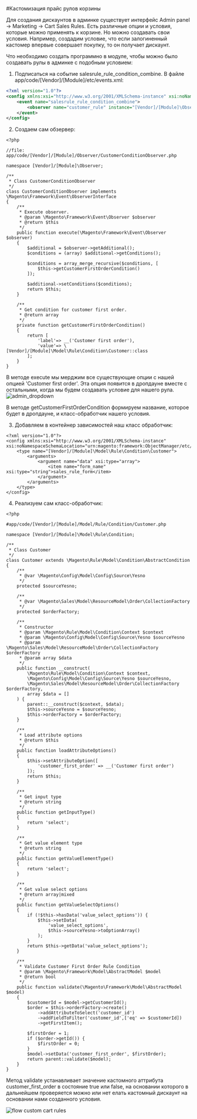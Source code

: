 #Кастомизация прайс рулов корзины

Для создания дискаунтов в админке существует интерфейс Admin panel -> Marketing -> Cart Sales Rules. Есть различные опции и условия, которые можно применять к корзине. Но можно создавать свои условия.
Например, создадим условие, что если залогиненный кастомер впервые совершает покупку, то он получает дискаунт.

Что необходимо создать программно в модуле, чтобы можно было создавать рулы в админке с подобным условием:

1. Подписаться на событие salesrule_rule_condition_combine. В файле app/code/[Vendor]/[Module]/etc/events.xml:
```xml
<?xml version="1.0"?>
<config xmlns:xsi="http://www.w3.org/2001/XMLSchema-instance" xsi:noNamespaceSchemaLocation="urn:magento:framework:Event/etc/events.xsd">
    <event name="salesrule_rule_condition_combine">
        <observer name="customer_rule" instance="[Vendor]/[Module]\Observer\CustomerConditionObserver" />
    </event>
</config>
```

2. Создаем сам обзервер:
```
<?php

//file: app/code/[Vendor]/[Module]/Observer/CustomerConditionObserver.php

namespace [Vendor]/[Module]\Observer;

/**
 * Class CustomerConditionObserver
 */
class CustomerConditionObserver implements \Magento\Framework\Event\ObserverInterface
{
    /**
     * Execute observer.
     * @param \Magento\Framework\Event\Observer $observer
     * @return $this
     */
    public function execute(\Magento\Framework\Event\Observer $observer)
    {
        $additional = $observer->getAdditional();
        $conditions = (array) $additional->getConditions();

        $conditions = array_merge_recursive($conditions, [
            $this->getCustomerFirstOrderCondition()
        ]);

        $additional->setConditions($conditions);
        return $this;
    }

    /**
     * Get condition for customer first order.
     * @return array
     */
    private function getCustomerFirstOrderCondition()
    {
        return [
            'label'=> __('Customer first order'),
            'value'=> \[Vendor]/[Module]\Model\Rule\Condition\Customer::class
        ];
    }
}
```

В методе execute мы мерджим все существующие опции с нашей опцией 'Customer first order'. Эта опция появится в дропдауне вместе с остальными, когда мы будем создавать условие для нашего рула.
![admin_dropdown](pictures/dropdown.png)

В методе getCustomerFirstOrderCondition формируем название, которое будет в дропдауне, и класс-обработчик нашего условия.

3. Добавляем в контейнер зависимостей наш класс обработчик:
```
<?xml version="1.0"?>
<config xmlns:xsi="http://www.w3.org/2001/XMLSchema-instance" xsi:noNamespaceSchemaLocation="urn:magento:framework:ObjectManager/etc/config.xsd">
    <type name="[Vendor]/[Module]\Model\Rule\Condition\Customer">
        <arguments>
            <argument name="data" xsi:type="array">
                <item name="form_name" xsi:type="string">sales_rule_form</item>
            </argument>
        </arguments>
    </type>
</config>
```

4. Реализуем сам класс-обработчик:
```
<?php

#app/code/[Vendor]/[Module]/Model/Rule/Condition/Customer.php

namespace [Vendor]/[Module]\Model\Rule\Condition;

/**
 * Class Customer
 */
class Customer extends \Magento\Rule\Model\Condition\AbstractCondition
{
    /**
     * @var \Magento\Config\Model\Config\Source\Yesno
     */
    protected $sourceYesno;

    /**
     * @var \Magento\Sales\Model\ResourceModel\Order\CollectionFactory
     */
    protected $orderFactory;

    /**
     * Constructor
     * @param \Magento\Rule\Model\Condition\Context $context
     * @param \Magento\Config\Model\Config\Source\Yesno $sourceYesno
     * @param \Magento\Sales\Model\ResourceModel\Order\CollectionFactory $orderFactory
     * @param array $data
     */
    public function __construct(
        \Magento\Rule\Model\Condition\Context $context,
        \Magento\Config\Model\Config\Source\Yesno $sourceYesno,
        \Magento\Sales\Model\ResourceModel\Order\CollectionFactory $orderFactory,
        array $data = []
    ) {
        parent::__construct($context, $data);
        $this->sourceYesno = $sourceYesno;
        $this->orderFactory = $orderFactory;
    }

    /**
     * Load attribute options
     * @return $this
     */
    public function loadAttributeOptions()
    {
        $this->setAttributeOption([
            'customer_first_order' => __('Customer first order')
        ]);
        return $this;
    }

    /**
     * Get input type
     * @return string
     */
    public function getInputType()
    {
        return 'select';
    }

    /**
     * Get value element type
     * @return string
     */
    public function getValueElementType()
    {
        return 'select';
    }

    /**
     * Get value select options
     * @return array|mixed
     */
    public function getValueSelectOptions()
    {
        if (!$this->hasData('value_select_options')) {
            $this->setData(
                'value_select_options',
                $this->sourceYesno->toOptionArray()
            );
        }
        return $this->getData('value_select_options');
    }

    /**
     * Validate Customer First Order Rule Condition
     * @param \Magento\Framework\Model\AbstractModel $model
     * @return bool
     */
    public function validate(\Magento\Framework\Model\AbstractModel $model)
    {
        $customerId = $model->getCustomerId();
        $order = $this->orderFactory->create()
            ->addAttributeToSelect('customer_id')
            ->addFieldToFilter('customer_id',['eq' => $customerId])
            ->getFirstItem();

        $firstOrder = 1;
        if ($order->getId()) {
            $firstOrder = 0;
        }
        $model->setData('customer_first_order', $firstOrder);
        return parent::validate($model);
    }
}
```

Метод validate устанавливает значение кастомного аттрибута customer_first_order в состояние true или false, на основании
которого в дальнейшем проверяется можно или нет елать кастомный дискаунт на основании нами созданного условия.

![flow custom cart rules](pictures/Flowchart.jpg)